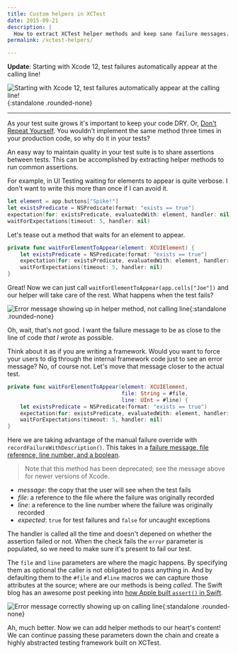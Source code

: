 ```yaml
---
title: Custom helpers in XCTest
date: 2015-09-21
description: |
  How to extract XCTest helper methods and keep sane failure messages.
permalink: /xctest-helpers/

---
```


**Update**: Starting with Xcode 12, test failures automatically appear at the calling line!

![Starting with Xcode 12, test failures automatically appear at the calling line!](/images/helper-failure-xcode-12.png){:standalone .rounded-none}

---

As your test suite grows it's important to keep your code DRY. Or, [Don't Repeat Yourself](https://en.wikipedia.org/wiki/Don%27t_repeat_yourself). You wouldn't implement the same method three times in your production code, so why do it in your tests?

An easy way to maintain quality in your test suite is to share assertions between tests. This can be accomplished by extracting helper methods to run common assertions.

For example, in UI Testing waiting for elements to appear is quite verbose. I don't want to write this more than once if I can avoid it.

````swift
let element = app.buttons["Spike!"]
let existsPredicate = NSPredicate(format: "exists == true")
expectation(for: existsPredicate, evaluatedWith: element, handler: nil)
waitForExpectations(timeout: 5, handler: nil)
````

Let's tease out a method that waits for an element to appear.

````swift
private func waitForElementToAppear(element: XCUIElement) {
    let existsPredicate = NSPredicate(format: "exists == true")
    expectation(for: existsPredicate, evaluatedWith: element, handler: nil)
    waitForExpectations(timeout: 5, handler: nil)
}
````

Great! Now we can just call `waitForElementToAppear(app.cells["Joe"])` and our helper will take care of the rest. What happens when the test fails?

![Error message showing up in helper method, not calling line](/images/helper-failure-incorrect.png){:standalone .rounded-none}

Oh, wait, that's not good. I want the failure message to be as close to the line of code *that I wrote* as possible.

Think about it as if you are writing a framework. Would you want to force your users to dig through the internal framework code just to see an error message? No, of course not. Let's move that message closer to the actual test.

````swift
private func waitForElementToAppear(element: XCUIElement,
                                    file: String = #file,
                                    line: UInt = #line) {
    let existsPredicate = NSPredicate(format: "exists == true")
    expectation(for: existsPredicate, evaluatedWith: element, handler: nil)
    waitForExpectations(timeout: 5, handler: nil)
}
````

Here we are taking advantage of the manual failure override with `recordFailureWithDescription()`. This takes in a [failure message, file reference, line number, and a boolean](https://developer.apple.com/documentation/xctest/xctestcase/1496269-recordfailure).

> Note that this method has been deprecated; see the message above for newer versions of Xcode.

- *message*: the copy that the user will see when the test fails
- *file*: a reference to the file where the failure was originally recorded
- *line*: a reference to the line number where the failure was originally recorded
- *expected*: `true` for test failures and `false` for uncaught exceptions

The handler is called all the time and doesn't depened on whether the assertion failed or not. When the check fails the `error` parameter is populated, so we need to make sure it's present to fail our test.

The `file` and `line` parameters are where the magic happens. By specifying them as optional the caller is not obligated to pass anything in. And by defaulting them to the `#file` and `#line` macros we can capture those attributes at the source; where are our methods is being *called*. The Swift blog has an awesome post peeking into [how Apple built `assert()` in Swift](https://developer.apple.com/swift/blog/?id=15).

![Error message correctly showing up on calling line](/images/helper-failure-correct.png){:standalone .rounded-none}

Ah, much better. Now we can add helper methods to our heart's content! We can continue passing these parameters down the chain and create a highly abstracted testing framework built on XCTest.
